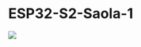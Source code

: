 # ESP32-S2-Saola-1

<img src=https://github.com/stooged/ESP32-Server-900u/blob/main/3D_Printed_Cases/ESP32_S2_Saola_1/ESP32_S2_Saola_1.jpg>